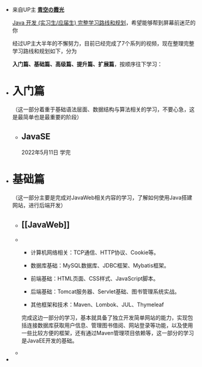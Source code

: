 - 来自UP主 [**青空の霞光**](https://space.bilibili.com/37737161)
  
  [Java 开发 (实习生/应届生) 完整学习路线和规划](https://www.bilibili.com/read/cv16266113?spm_id_from=333.999.0.0)，希望能够帮到屏幕前迷茫的你
  
  经过UP主大半年的不懈努力，目前已经完成了7个系列的视频，现在整理完整学习路线和规划如下，分为
  
  **入门篇、基础篇、高级篇、提升篇、扩展篇**，按顺序往下学习：
  
  <!-- more -->
- # 入门篇
  （这一部分着重于基础语法层面、数据结构与算法相关的学习，不要心急，这是最简单也是最重要的阶段）
	- ## JavaSE
	  2022年5月11日 学完
- # 基础篇
  （这一部分主要是完成对JavaWeb相关内容的学习，了解如何使用Java搭建网站，进行后端开发）
	- ## [[JavaWeb]]
	- * 计算机网络相关：TCP通信、HTTP协议、Cookie等。
	  
	  *   数据库基础：MySQL数据库、JDBC框架、Mybatis框架。
	  
	  *   前端基础：HTML页面、CSS样式、JavaScript脚本。
	  
	  *   后端基础：Tomcat服务器、Servlet基础、图书管理系统实战。
	  
	  *   其他框架和技术：Maven、Lombok、JUL、Thymeleaf
	  
	  完成这边一部分的学习，基本就具备了独立开发简单网站的能力，实现包括连接数据库获取用户信息、管理图书借阅、网站登录等功能，以及使用一些比较方便的框架，还有通过Maven管理项目依赖等，这一部分的学习是JavaEE开发的基础。
	-
-